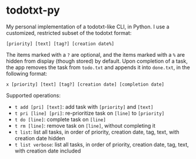 # todotxt-py
My personal implementation of a todotxt-like CLI, in Python. I use a customized, restricted subset of the todotxt format:
```
[priority] [text] [tag?] [creation date%]
```
The items marked with a `?` are optional, and the items marked with a `%` are hidden from display (though stored) by default. Upon completion of a task, the app removes the task from `todo.txt` and appends it into `done.txt`, in the following format:
```
x [priority] [text] [tag?] [creation date] [completion date]
```

Supported operations:
* `t add [pri] [text]`: add task with `[priority]` and `[text]`
* `t pri [line] [pri]`: re-prioritize task on `[line]` to `[priority]`
* `t do [line]`: complete task on `[line]`
* `t rm [line]`: remove task on `[line]`, without completing it
* `t list`: list all tasks, in order of priority, creation date, tag, text, with creation date hidden
* `t list verbose`: list all tasks, in order of priority, creation date, tag, text, with creation date included
